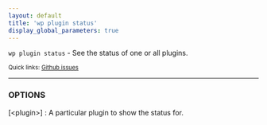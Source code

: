```yaml
---
layout: default
title: 'wp plugin status'
display_global_parameters: true
---
```


`wp plugin status` - See the status of one or all plugins.

<small>Quick links: <a href="https://github.com/wp-cli/wp-cli/issues?q=is%3Aopen+label%3Acommand%3Aplugin-status+sort%3Aupdated-desc">Github issues</a></small>

<hr />

### OPTIONS

[&lt;plugin&gt;]
: A particular plugin to show the status for.



